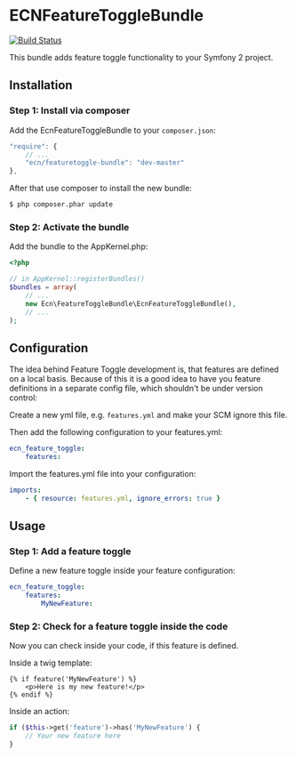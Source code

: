 ECNFeatureToggleBundle
======================

[![Build Status](https://travis-ci.org/elbcoast/ECNFeatureToggleBundle.svg?branch=master)](https://travis-ci.org/elbcoast/ECNFeatureToggleBundle)

This bundle adds feature toggle functionality to your Symfony 2 project.


## Installation

### Step 1: Install via composer

Add the EcnFeatureToggleBundle to your `composer.json`:

```js
"require": {
    // ...
    "ecn/featuretoggle-bundle": "dev-master"
},
```

After that use composer to install the new bundle:

```bash
$ php composer.phar update
```

### Step 2: Activate the bundle

Add the bundle to the AppKernel.php:

```php
<?php

// in AppKernel::registerBundles()
$bundles = array(
    // ...
    new Ecn\FeatureToggleBundle\EcnFeatureToggleBundle(),
    // ...
);
```


## Configuration

The idea behind Feature Toggle development is, that features are defined on a local basis. Because of this it is
a good idea to have you feature definitions in a separate config file, which shouldn't be under version control:

Create a new yml file, e.g. `features.yml` and make your SCM ignore this file.

Then add the following configuration to your features.yml:

``` yaml
ecn_feature_toggle:
    features:
```

Import the features.yml file into your configuration:

``` yaml
imports:
    - { resource: features.yml, ignore_errors: true }
```


## Usage

### Step 1: Add a feature toggle

Define a new feature toggle inside your feature configuration:

``` yaml
ecn_feature_toggle:
    features:
        MyNewFeature:
```

### Step 2: Check for a feature toggle inside the code

Now you can check inside your code, if this feature is defined.

Inside a twig template:

``` jinja
{% if feature('MyNewFeature') %}
    <p>Here is my new feature!</p>
{% endif %}
```


Inside an action:

``` php
if ($this->get('feature')->has('MyNewFeature') {
    // Your new feature here
}
```
